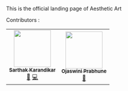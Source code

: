 This is the official landing page of Aesthetic Art

Contributors :

<!-- ALL-CONTRIBUTORS-LIST:START - Do not remove or modify this section -->
<!-- prettier-ignore-start -->
<!-- markdownlint-disable -->
<table>
  <tr>
    <td align="center"><a href="https://github.com/itsskofficial">
      <img src="https://avatars.githubusercontent.com/u/65887545?v=4?s=100" width="100px;" alt=""/>
      <br/>
      <sub>
      <b>
      Sarthak Karandikar
      </b>
      </sub>
      </a>
      <br/>
      <a href="#design-itsskofficial" title="Design">🎨</a> 
      <a href="https://github.com/Aesthetic-Art/Aesthetic-Art.github.io/commits?author=itsskofficial" title="Code">💻</a>
    </td>
    <td align="center"><a href="https://github.com/ojaswini1410">
      <img src="https://avatars.githubusercontent.com/u/113436626?v=4?s=100" width="100px;" alt=""/>
      <br/>
      <sub>
      <b>
      Ojaswini Prabhune
      </b>
      </sub>
      </a>
      <br/>
      <a href="#design-ojaswini1410" title="Design">🎨</a>
    </td>
  </tr>
</table>

<!-- markdownlint-restore -->
<!-- prettier-ignore-end -->

<!-- ALL-CONTRIBUTORS-LIST:END -->
